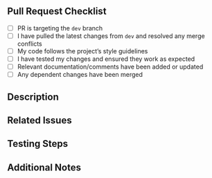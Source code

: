 ## Pull Request Checklist

- [ ] PR is targeting the `dev` branch
- [ ] I have pulled the latest changes from `dev` and resolved any merge conflicts
- [ ] My code follows the project’s style guidelines
- [ ] I have tested my changes and ensured they work as expected
- [ ] Relevant documentation/comments have been added or updated
- [ ] Any dependent changes have been merged

## Description

<!-- Please include a summary of the changes and the purpose of this PR -->

## Related Issues

<!-- If this PR addresses any issues, please link them here using "Fixes #issue_number" -->

## Testing Steps

<!-- Describe how the changes were tested and how reviewers can verify them -->

## Additional Notes

<!-- Add any other relevant information or context here -->
